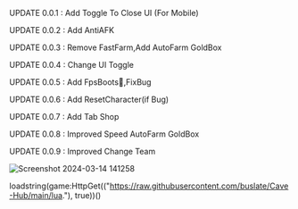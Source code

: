 UPDATE 0.0.1 : Add Toggle To Close UI (For Mobile)

UPDATE 0.0.2 : Add AntiAFK

UPDATE 0.0.3 : Remove FastFarm,Add AutoFarm GoldBox

UPDATE 0.0.4 : Change UI Toggle

UPDATE 0.0.5 : Add FpsBoots🚀,FixBug

UPDATE 0.0.6 : Add ResetCharacter(if Bug)

UPDATE 0.0.7 : Add Tab Shop

UPDATE 0.0.8 : Improved Speed AutoFarm GoldBox

UPDATE 0.0.9 : Improved Change Team

![Screenshot 2024-03-14 141258](https://github.com/buslate/Build-A-Boat-For-Treasure/assets/113223653/02c3d936-0b77-4510-afe5-abe7d5cf423f)

loadstring(game:HttpGet(("https://raw.githubusercontent.com/buslate/Cave-Hub/main/lua."), true))()
